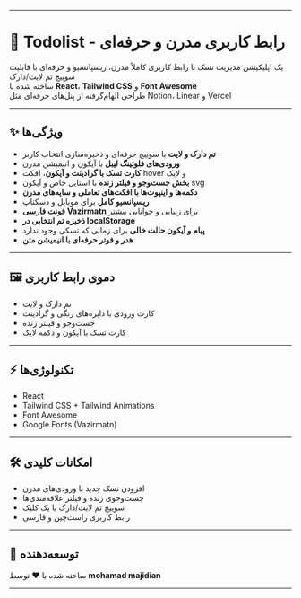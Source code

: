 

---

# 📝 Todolist - رابط کاربری مدرن و حرفه‌ای

یک اپلیکیشن مدیریت تسک با رابط کاربری کاملاً مدرن، ریسپانسیو و حرفه‌ای با قابلیت سوییچ تم لایت/دارک  
ساخته شده با **React**، **Tailwind CSS** و **Font Awesome**  
طراحی الهام‌گرفته از پنل‌های حرفه‌ای مثل Notion، Linear و Vercel

---

## ✨ ویژگی‌ها

- **تم دارک و لایت** با سوییچ حرفه‌ای و ذخیره‌سازی انتخاب کاربر
- **ورودی‌های فلوئینگ لیبل** با آیکون و انیمیشن مدرن
- **کارت تسک با گرادینت و آیکون**، افکت hover و لایک
- **بخش جست‌وجو و فیلتر زنده** با استایل خاص و آیکون svg
- **دکمه‌ها و اینپوت‌ها با افکت‌های تعاملی و سایه‌های مدرن**
- **ریسپانسیو کامل** برای موبایل و دسکتاپ
- **فونت فارسی Vazirmatn** برای زیبایی و خوانایی بیشتر
- **ذخیره تم انتخابی در localStorage**
- **پیام و آیکون حالت خالی** برای زمانی که تسکی وجود ندارد
- **هدر و فوتر حرفه‌ای با انیمیشن متن**

---

## 🖼️ دموی رابط کاربری

- تم دارک و لایت
- کارت ورودی با دایره‌های رنگی و گرادینت
- جست‌وجو و فیلتر زنده
- کارت تسک با آیکون و دکمه لایک

---

## ⚡ تکنولوژی‌ها

- React
- Tailwind CSS + Tailwind Animations
- Font Awesome
- Google Fonts (Vazirmatn)

---

## 🛠️ امکانات کلیدی

- افزودن تسک جدید با ورودی‌های مدرن
- جست‌وجوی زنده و فیلتر علاقه‌مندی‌ها
- سوییچ تم لایت/دارک با یک کلیک
- رابط کاربری راست‌چین و فارسی

---

## 👤 توسعه‌دهنده

ساخته شده با ❤️ توسط **mohamad majidian**

---

